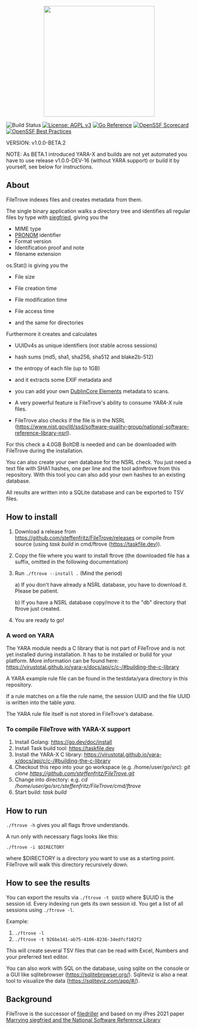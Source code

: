 <p align="center">
<img src="https://github.com/steffenfritz/FileTrove/assets/16431534/b8c1456d-08bb-48bb-afcf-5e99db8466b9" width="300">
</p>



![Build Status](https://github.com/steffenfritz/FileTrove/actions/workflows/buildstatus.yml/badge.svg)
[![License: AGPL v3](https://img.shields.io/badge/License-AGPL_v3-blue.svg)](https://www.gnu.org/licenses/agpl-3.0)
[![Go Reference](https://pkg.go.dev/badge/github.com/steffenfritz/FileTrove.svg)](https://pkg.go.dev/github.com/steffenfritz/FileTrove)
[![OpenSSF Scorecard](https://api.scorecard.dev/projects/github.com/steffenfritz/FileTrove/badge)](https://scorecard.dev/viewer/?uri=github.com/steffenfritz/FileTrove)
[![OpenSSF Best Practices](https://www.bestpractices.dev/projects/8952/badge)](https://www.bestpractices.dev/projects/8952)


VERSION: v1.0.0-BETA.2

NOTE: As BETA.1 introduced YARA-X and builds are not yet automated you have to use release v1.0.0-DEV-16 (without YARA support) or build it by yourself, see below for instructions.


## About

FileTrove indexes files and creates metadata from them.

The single binary application walks a directory tree and identifies all regular files by type with [siegfried](https://github.com/richardlehane/siegfried), giving you the 

* MIME type
* [PRONOM](https://www.nationalarchives.gov.uk/PRONOM/) identifier
* Format version
* Identification proof and note
* filename extension

os.Stat() is giving you the

* File size
* File creation time
* File modification time
* File access time

* and the same for directories


Furthermore it creates and calculates

* UUIDv4s as unique identifiers (not stable across sessions)
* hash sums (md5, sha1, sha256, sha512 and blake2b-512)
* the entropy of each file (up to 1GB)

* and it extracts some EXIF metadata and 
* you can add your own [DublinCore Elements](https://www.dublincore.org/specifications/dublin-core/usageguide/elements/) metadata to scans.


* A very powerful feature is FileTrove's ability to consume *YARA-X* rule files.


* FileTrove also checks if the file is in the NSRL (https://www.nist.gov/itl/ssd/software-quality-group/national-software-reference-library-nsrl).

For this check a 4.0GB BoltDB is needed and can be downloaded with FileTrove during the installation. 

You can also create your own database for the NSRL check. You just need a text file with SHA1 hashes, one per line and the tool admftrove from this repository. With this tool you can also add your own hashes to an existing database.


All results are written into a SQLite database and can be exported to TSV files.


## How to install
1. Download a release from https://github.com/steffenfritz/FileTrove/releases or compile from source (using _task build_ in cmd/ftrove (https://taskfile.dev)).
2. Copy the file where you want to install ftrove (the downloaded file has a suffix, omitted in the following documentation)
3. Run `./ftrove --install .`  (Mind the period)
   
	a) If you don't have already a NSRL database, you have to download it. Please be patient.
    
	b) If you have a NSRL database copy/move it to the "db" directory that ftrove just created.

4. You are ready to go!

### A word on YARA
The YARA module needs a C library that is not part of FileTrove and is not yet installed during installation.
It has to be installed or build for your platform. More information can be found here: https://virustotal.github.io/yara-x/docs/api/c/c-/#building-the-c-library

A YARA example rule file can be found in the testdata/yara directory in this repository.

If a rule matches on a file the rule name, the session UUID and the file UUID is written into the table *yara*.

The YARA rule file itself is not stored in FileTrove's database.


### To compile FileTrove with YARA-X support 

1. Install Golang: https://go.dev/doc/install
2. Install Task build tool: https://taskfile.dev
3. Install the YARA-X C library: https://virustotal.github.io/yara-x/docs/api/c/c-/#building-the-c-library
4. Checkout this repo into your go workspace (e.g. /home/user/go/src): _git clone https://github.com/steffenfritz/FileTrove.git_
5. Change into directory: e.g. _cd /home/user/go/src/steffenfritz/FileTrove/cmd/ftrove_
6. Start build: _task build_


## How to run
`./ftrove -h` gives you all flags ftrove understands.

A run only with necessary flags looks like this:

`./ftrove -i $DIRECTORY`

where $DIRECTORY is a directory you want to use as a starting point. FileTrove will walk this directory recursively down.

## How to see the results
You can export the results via `./ftrove -t $UUID` where $UUID is the session id. 
Every indexing run gets its own session id. You get a list of all sessions using `./ftrove -l`. 

Example:

1. `./ftrove -l`
2. `./ftrove -t 926be141-ab75-4106-8236-34edfcf102f2`

This will create several TSV files that can be read with Excel, Numbers and your preferred text editor. 


You can also work with SQL on the database, using sqlite on the console or a GUI like sqlitebrowser (https://sqlitebrowser.org/). Sqliteviz is also a neat tool to visualize the data (https://sqliteviz.com/app/#/).

## Background
FileTrove is the successor of [filedriller](https://github.com/steffenfritz/filedriller) and based on my iPres 2021 paper [Marrying siegfried and the National Software Reference Library](https://phaidra.univie.ac.at/detail/o:1424904)

